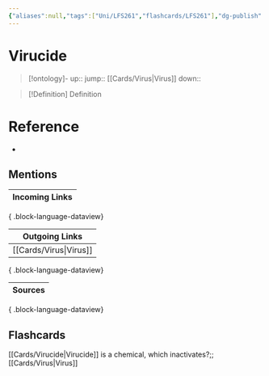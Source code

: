 ```yaml
---
{"aliases":null,"tags":["Uni/LFS261","flashcards/LFS261"],"dg-publish":true,"permalink":"/cards/virucide/","dgPassFrontmatter":true}
---
```


# Virucide

> [!ontology]-
> up:: 
> jump:: [[Cards/Virus\|Virus]]
> down:: 

> [!Definition] Definition

# Reference

- 

## Mentions

| Incoming Links |
| -------------- |

{ .block-language-dataview}

| Outgoing Links            |
| ------------------------- |
| [[Cards/Virus\|Virus]] |

{ .block-language-dataview}

| Sources |
| ------- |

{ .block-language-dataview}

## Flashcards

[[Cards/Virucide\|Virucide]] is a chemical, which inactivates?;;[[Cards/Virus\|Virus]]
<!--SR:!2024-05-09,3,250-->